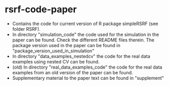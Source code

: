 # rsrf-code-paper

- Contains the code for current version of R package simpleRSRF (see folder RSRF).
- In directory "simulation_code" the code used for the simulation in the paper can be found. Check the different README files therein. The package version used in the paper can be found in "package_version_used_in_simulation"
- In directory "data_examples_nestedcv" the code for the real data examples using nested CV can be found.
- (old) In directory "real_data_examples_code" the code for the real data examples from an old version of the paper can be found.
- Supplementary material to the paper text can be found in "supplement"  



